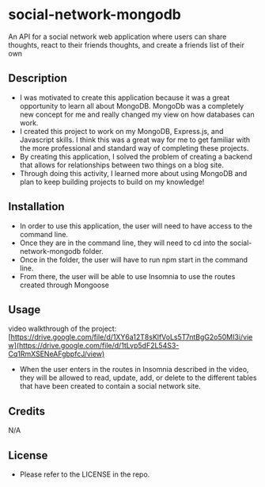 # social-network-mongodb
An API for a social network web application where users can share thoughts, react to their friends thoughts, and create a friends list of their own

## Description

- I was motivated to create this application because it was a great opportunity to learn all about MongoDB. MongoDb was a completely new concept for me and really changed my view on how databases can work.
- I created this project to work on my MongoDB, Express.js, and Javascript skills. I think this was a great way for me to get familiar with the more professional and standard way of completing these projects.
- By creating this application, I solved the problem of creating a backend that allows for relationships between two things on a blog site.
- Through doing this activity, I learned more about using MongoDB and plan to keep building projects to build on my knowledge!

## Installation

- In order to use this application, the user will need to have access to the command line.
- Once they are in the command line, they will need to cd into the social-network-mongodb folder.
- Once in the folder, the user will have to run npm start in the command line.
- From there, the user will be able to use Insomnia to use the routes created through Mongoose

## Usage

video walkthrough of the project: [https://drive.google.com/file/d/1XY6a12T8sKlfVoLs5T7ntBgG2o50MI3i/view](https://drive.google.com/file/d/1tLvp5dF2L54S3-Cq1RmXSENeAFgbpfcJ/view)

- When the user enters in the routes in Insomnia described in the video, they will be allowed to read, update, add, or delete to the different tables that have been created to contain a social network site.
## Credits

N/A

## License

- Please refer to the LICENSE in the repo.
